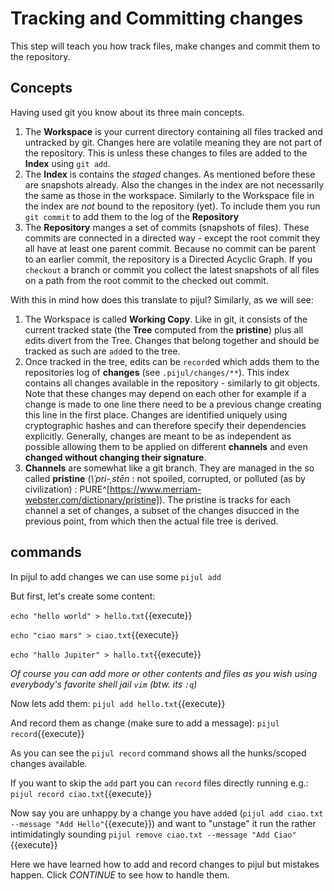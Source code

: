 # Tracking and Committing changes

This step will teach you how track files, make changes and commit them to the repository.

## Concepts

Having used git you know about its three main concepts.

1. The **Workspace** is your current directory containing all files tracked and untracked by git. Changes here are volatile meaning they are not part of the repository. This is unless these changes to files are added to the **Index** using `git add`.
2. The **Index** is contains the *staged* changes. As mentioned before these are snapshots already. Also the changes in the index are not necessarily the same as those in the workspace. Similarly to the Workspace file in the index are *not* bound to the repository (yet). To include them you run `git commit` to add them to the log of the **Repository**
3. The **Repository** manges a set of commits (snapshots of files). These commits are connected in a directed way - except the root commit they all have at least one parent commit. Because no commit can be parent to an earlier commit, the repository is a Directed
 Acyclic Graph. If you `checkout` a branch or commit you collect the latest snapshots of all files on a path from the root commit to the checked out commit.

With this in mind how does this translate to pijul? Similarly, as we will see:

1. The Workspace is called **Working Copy**. Like in git, it consists of the current tracked state (the **Tree** computed from the **pristine**) plus all edits divert from the Tree. Changes that belong together and should be tracked as such are `add`ed to the tree.
2. Once tracked in the tree, edits can be `record`ed which adds them to the repositories log of **changes** (see `.pijul/changes/**`). This index contains all changes available in the repository - similarly to git objects. Note that these changes may depend on each other for example if a change is made to one line there need to be a previous change creating this line in the first place. Changes are identified uniquely using cryptographic hashes and can therefore specify their dependencies explicitly. Generally, changes are meant to be as independent as possible allowing them to be applied on different **channels** and even **changed without changing their signature**.
3. **Channels** are somewhat like a git branch. They are managed in the so called **pristine** (*\ˈpri-ˌstēn* : not spoiled, corrupted, or polluted (as by civilization) : PURE^[https://www.merriam-webster.com/dictionary/pristine]). The pristine is tracks for each channel a set of changes, a subset of the changes disucced in the previous point, from which then the actual file tree is derived.



## commands

In pijul to add changes we can use some `pijul add`

But first, let's create some content:

`echo "hello world" > hello.txt`{{execute}}

`echo "ciao mars" > ciao.txt`{{execute}}

`echo "hallo Jupiter" > hallo.txt`{{execute}}

*Of course you can add more or other contents and files as you wish using everybody's favorite shell jail `vim` (btw. its `:q`)*

Now lets add them: `pijul add hello.txt`{{execute}}

And record them as change (make sure to add a message): `pijul record`{{execute}}

As you can see the `pijul record` command shows all the hunks/scoped changes available.

If you want to skip the `add` part you can `record` files directly running e.g.: `pijul record ciao.txt`{{execute}}

Now say you are unhappy by a change you have `add`ed (`pijul add ciao.txt --message "Add Hello"`{{execute}}) and want to "unstage" it run the rather intimidatingly sounding `pijul remove ciao.txt --message "Add Ciao"` {{execute}}

Here we have learned how to add and record changes to pijul but mistakes happen. Click *CONTINUE* to see how to handle them.
